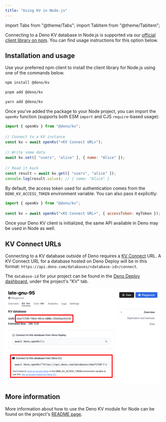 ```yaml
---
title: "Using KV in Node.js"
---
```


import Tabs from "@theme/Tabs";
import TabItem from "@theme/TabItem";

Connecting to a Deno KV database in Node.js is supported via our
[official client library on npm](https://www.npmjs.com/package/@deno/kv). You
can find usage instructions for this option below.

## Installation and usage

Use your preferred npm client to install the client library for Node.js using
one of the commands below.

<deno-tabs group-id="npm-client">
  <deno-tab value="npm" label="npm">

```sh
npm install @deno/kv
```

  </deno-tab>
  <deno-tab value="pnpm" label="pnpm">

```sh
pnpm add @deno/kv
```

  </deno-tab>
  <deno-tab value="yarn" label="yarn">

```sh
yarn add @deno/kv
```

  </deno-tab>
</deno-tabs>

Once you've added the package to your Node project, you can import the `openKv`
function (supports both ESM `import` and CJS `require`-based usage):

```js
import { openKv } from "@deno/kv";

// Connect to a KV instance
const kv = await openKv("<KV Connect URL>");

// Write some data
await kv.set([ "users", "alice" ], { name: "Alice" });

// Read it back
const result = await kv.get([ "users", "alice" ]);
console.log(result.value); // { name: "Alice" }
```

By default, the access token used for authentication comes from the
`DENO_KV_ACCESS_TOKEN` environment variable. You can also pass it explicitly:

```js
import { openKv } from "@deno/kv";

const kv = await openKv("<KV Connect URL>", { accessToken: myToken });
```

Once your Deno KV client is initialized, the same API available in Deno may
be used in Node as well.

## KV Connect URLs

Connecting to a KV database outside of Deno requires a 
[KV Connect](https://github.com/denoland/denokv/blob/main/proto/kv-connect.md)
URL. A KV Connect URL for a database hosted on Deno Deploy will be in this
format: `https://api.deno.com/databases/<database-id>/connect`.

The `database-id` for your project can be found in the
[Deno Deploy dashboard](https://dash.deno.com/projects), under the project's 
"KV" tab.

![Connection string locations in Deploy](./images/kv-connect.png)

## More information

More information about how to use the Deno KV module for Node can be found on
the project's [README page](https://www.npmjs.com/package/@deno/kv).
